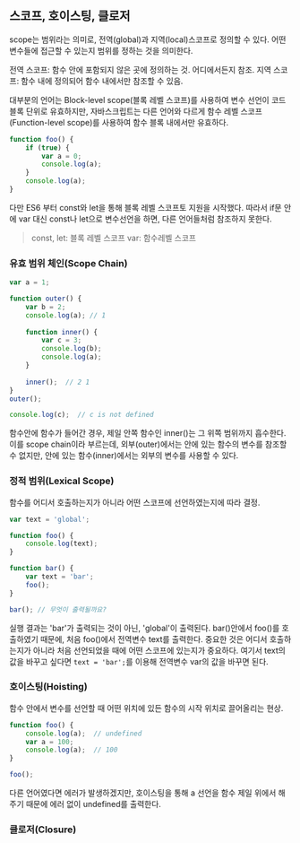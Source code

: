 ## 스코프, 호이스팅, 클로저

scope는 범위라는 의미로, 전역(global)과 지역(local)스코프로 정의할 수 있다. 어떤 변수들에 접근할 수 있는지 범위를 정하는 것을 의미한다. 

전역 스코프: 함수 안에 포함되지 않은 곳에 정의하는 것. 어디에서든지 참조.
지역 스코프: 함수 내에 정의되어 함수 내에서만 참조할 수 있음.

대부분의 언어는 Block-level scope(블록 레벨 스코프)를 사용하여 변수 선언이 코드 블록 단위로 유효하지만, 자바스크립트는 다른 언어와 다르게 함수 레벨 스코프(Function-level scope)를 사용하여 함수 블록 내에서만 유효하다. 

``` javascript
function foo() {
    if (true) {
        var a = 0; 
        console.log(a);
    }
    console.log(a); 
}
```

다만 ES6	부터 const와 let을 통해 블록 레벨 스코프토 지원을 시작했다.
따라서 if문 안에 var 대신 const나 let으로 변수선언을 하면, 다른 언어들처럼 참조하지 못한다.
> const, let: 블록 레벨 스코프
> var: 함수레벨 스코프




### 유효 범위 체인(Scope Chain)

``` js
var a = 1;

function outer() {
	var b = 2;
	console.log(a); // 1
	
	function inner() {
		var c = 3;
		console.log(b);
		console.log(a); 
	}
	
	inner();  // 2 1
}
outer();

console.log(c);  // c is not defined
```


함수안에 함수가 들어간 경우, 제일 안쪽 함수인 inner()는 그 위쪽 범위까지 흡수한다. 이를 scope chain이라 부르는데, 외부(outer)에서는 안에 있는 함수의 변수를 참조할 수 없지만, 안에 있는 함수(inner)에서는 외부의 변수를 사용할 수 있다.


### 정적 범위(Lexical Scope)

함수를 어디서 호출하는지가 아니라 어떤 스코프에 선언하였는지에 따라 결정.

``` javascript
var text = 'global';

function foo() {
	console.log(text);
}

function bar() {
	var text = 'bar';
	foo();
}

bar(); // 무엇이 출력될까요?
```

실행 결과는 'bar'가 출력되는 것이 아닌, 'global'이 출력된다.
bar()안에서 foo()를 호출하였기 때문에, 처음 foo()에서 전역변수 text를 출력한다.
중요한 것은 어디서 호출하는지가 아니라 처음 선언되었을 때에 어떤 스코프에 있는지가 중요하다.
여기서 text의 값을 바꾸고 싶다면 `text = 'bar';`를 이용해 전역변수 var의 값을 바꾸면 된다.


### 호이스팅(Hoisting)

함수 안에서 변수를 선언할 때 어떤 위치에 있든 함수의 시작 위치로 끌어올리는 현상.
``` javascript
function foo() {
	console.log(a);  // undefined
	var a = 100;
	console.log(a);  // 100
}

foo();
```

다른 언어였다면 에러가 발생하겠지만, 호이스팅을 통해 a 선언을 함수 제일 위에서 해주기 때문에 에러 없이 undefined를 출력한다.


### 클로저(Closure)
